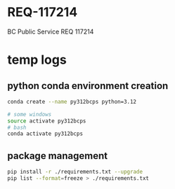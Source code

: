 # REQ-117214
BC Public Service REQ 117214

# temp logs

## python conda environment creation

```bash
conda create --name py312bcps python=3.12

# some windows
source activate py312bcps
# bash
conda activate py312bcps
```

## package management

```bash
pip install -r ./requirements.txt --upgrade
pip list --format=freeze > ./requirements.txt
```